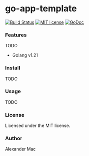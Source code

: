 # go-app-template

[![Build Status](https://github.com/AlexanderMac/go-app-template/workflows/ci.yml/badge.svg)](https://github.com/AlexanderMac/go-app-template/workflows/ci.yml)
[![MIT license](https://img.shields.io/badge/license-MIT-brightgreen.svg)](https://opensource.org/licenses/MIT)
[![GoDoc](https://pkg.go.dev/badge/github.com/AlexanderMac/go-app-template)](https://pkg.go.dev/github.com/AlexanderMac/go-app-template)

### Features
TODO
- Golang v1.21

### Install
TODO

### Usage
TODO

### License
Licensed under the MIT license.

### Author
Alexander Mac
